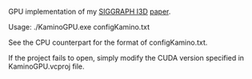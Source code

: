 GPU implementation of my [SIGGRAPH I3D](http://i3dsymposium.github.io/2019/papers.html#Papers1) [paper](https://dl.acm.org/citation.cfm?doid=3339245.3320285).

Usage: ./KaminoGPU.exe configKamino.txt

See the CPU counterpart for the format of configKamino.txt.

If the project fails to open, simply modify the CUDA version specified in KaminoGPU.vcproj file.
